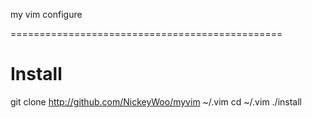 
my vim configure

===============================================

# Install

git clone http://github.com/NickeyWoo/myvim ~/.vim
cd ~/.vim
./install

